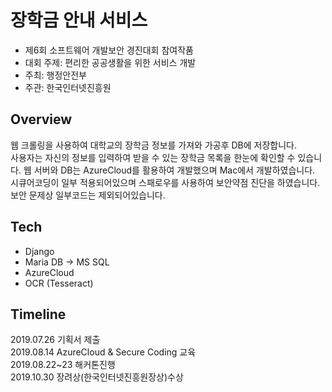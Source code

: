 # 장학금 안내 서비스
* 제6회 소프트웨어 개발보안 경진대회 참여작품
* 대회 주제: 편리한 공공생활을 위한 서비스 개발 
* 주최: 행정안전부    
* 주관: 한국인터넷진흥원
## Overview
웹 크롤링을 사용하여 대학교의 장학금 정보를 가져와 가공후 DB에 저장합니다.  
사용자는 자신의 정보를 입력하여 받을 수 있는 장학금 목록을 한눈에 확인할 수 있습니다.
웹 서버와 DB는 AzureCloud를 활용하여 개발했으며 Mac에서 개발하였습니다.  
시큐어코딩이 일부 적용되어있으며 스패로우를 사용하여 보안약점 진단을 하였습니다.
보안 문제상 일부코드는 제외되어있습니다.
## Tech
* Django
* Maria DB -> MS SQL
* AzureCloud
* OCR (Tesseract)

## Timeline
2019.07.26     기획서 제출  
2019.08.14     AzureCloud & Secure Coding 교육  
2019.08.22~23  해커톤진행  
2019.10.30     장려상(한국인터넷진흥원장상)수상  
